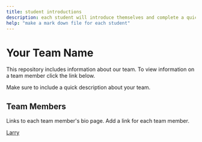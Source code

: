 ```yaml
---
title: student introductions
description: each student will introduce themselves and complete a quick bio
help: "make a mark down file for each student"
---
```


# Your Team Name

This repository includes information about our team. To view information on a team member click the link below.

Make sure to include a quick description about your team.

## Team Members

Links to each team member's bio page. Add a link for each team member.

[Larry](/Larry.md)